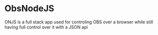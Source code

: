 # ObsNodeJS
ONJS is a full stack app used for controling OBS over a browser while still having full control over it with a JSON api
